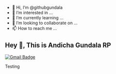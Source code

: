 - 👋 Hi, I’m @githubgundala
- 👀 I’m interested in ...
- 🌱 I’m currently learning ...
- 💞️ I’m looking to collaborate on ...
- 📫 How to reach me ...

## Hey 👋, This is Andicha Gundala RP
[![Gmail Badge](https://img.shields.io/badge/-dichagundala@gmail.com-c14438?style=flat&logo=Gmail&logoColor=white&link=mailto:dichagundala@gmail.com)](mailto:dichagundala@gmail.com) <p align='left'>Testing</p>
